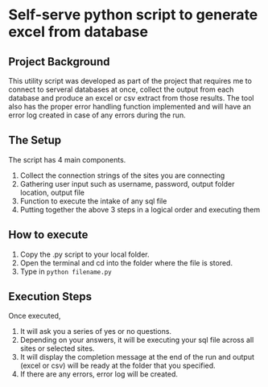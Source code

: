 # Self-serve python script to generate excel from database


## Project Background
This utility script was developed as part of the project that requires me to connect to serveral databases at once, collect the output from each database and produce an excel or csv extract from those results. The tool also has the proper error handling function implemented and will have an error log created in case of any errors during the run.

## The Setup
The script has 4 main components.
1. Collect the connection strings of the sites you are connecting
2. Gathering user input such as username, password, output folder location, output file
3. Function to execute the intake of any sql file
4. Putting together the above 3 steps in a logical order and executing them

## How to execute
1. Copy the .py script to your local folder.
2. Open the terminal and cd into the folder where the file is stored.
3. Type in `python filename.py` 

## Execution Steps
  Once executed,
  1. It will ask you a series of yes or no questions.
  2. Depending on your answers, it will be executing your sql file across all sites or selected sites.
  3. It will display the completion message at the end of the run and output (excel or csv) will be ready at the folder that you specified.
  4. If there are any errors, error log will be created.
  
  
 
